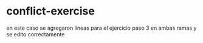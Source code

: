 # conflict-exercise

en este caso se agregaron lineas para el ejercicio paso 3 en ambas ramas y se edito correctamente

